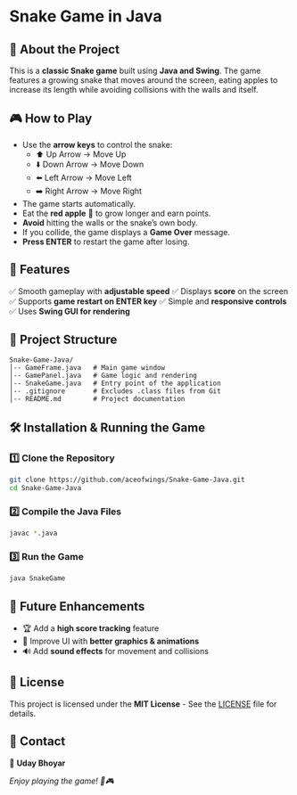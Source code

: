 # Snake Game in Java

## 🐍 About the Project
This is a **classic Snake game** built using **Java and Swing**. The game features a growing snake that moves around the screen, eating apples to increase its length while avoiding collisions with the walls and itself.

## 🎮 How to Play
- Use the **arrow keys** to control the snake:
  - ⬆️ Up Arrow → Move Up
  - ⬇️ Down Arrow → Move Down
  - ⬅️ Left Arrow → Move Left
  - ➡️ Right Arrow → Move Right
- The game starts automatically.
- Eat the **red apple** 🍎 to grow longer and earn points.
- **Avoid** hitting the walls or the snake’s own body.
- If you collide, the game displays a **Game Over** message.
- **Press ENTER** to restart the game after losing.

## 🚀 Features
✅ Smooth gameplay with **adjustable speed**
✅ Displays **score** on the screen
✅ Supports **game restart on ENTER key**
✅ Simple and **responsive controls**
✅ Uses **Swing GUI for rendering**

## 📂 Project Structure
```
Snake-Game-Java/
│-- GameFrame.java   # Main game window
│-- GamePanel.java   # Game logic and rendering
│-- SnakeGame.java   # Entry point of the application
│-- .gitignore       # Excludes .class files from Git
│-- README.md        # Project documentation
```

## 🛠️ Installation & Running the Game
### 1️⃣ **Clone the Repository**
```bash
git clone https://github.com/aceofwings/Snake-Game-Java.git
cd Snake-Game-Java
```

### 2️⃣ **Compile the Java Files**
```bash
javac *.java
```

### 3️⃣ **Run the Game**
```bash
java SnakeGame
```


## 🔧 Future Enhancements
- 🏆 Add a **high score tracking** feature
- 🎨 Improve UI with **better graphics & animations**
- 🔊 Add **sound effects** for movement and collisions

## 📜 License
This project is licensed under the **MIT License** - See the [LICENSE](LICENSE) file for details.

## 💬 Contact
👤 **Uday Bhoyar**  

_Enjoy playing the game! 🐍🎮_

